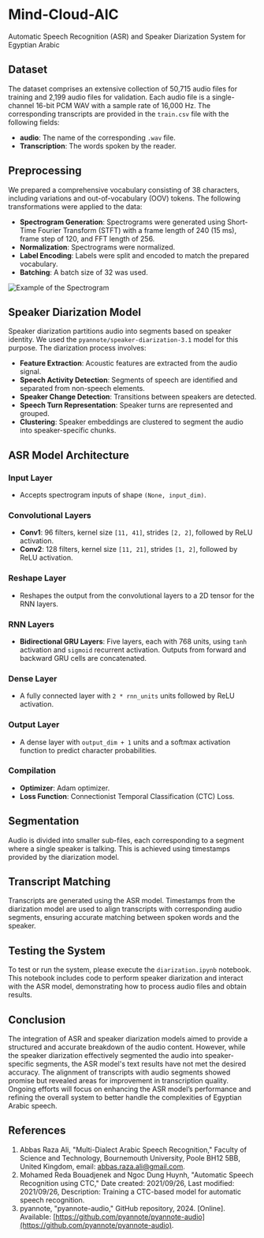 # Mind-Cloud-AIC
Automatic Speech Recognition (ASR) and Speaker Diarization System for Egyptian Arabic

## Dataset

The dataset comprises an extensive collection of 50,715 audio files for training and 2,199 audio files for validation. Each audio file is a single-channel 16-bit PCM WAV with a sample rate of 16,000 Hz. The corresponding transcripts are provided in the `train.csv` file with the following fields:

- **audio**: The name of the corresponding `.wav` file.
- **Transcription**: The words spoken by the reader.

## Preprocessing

We prepared a comprehensive vocabulary consisting of 38 characters, including variations and out-of-vocabulary (OOV) tokens. The following transformations were applied to the data:

- **Spectrogram Generation**: Spectrograms were generated using Short-Time Fourier Transform (STFT) with a frame length of 240 (15 ms), frame step of 120, and FFT length of 256.
- **Normalization**: Spectrograms were normalized.
- **Label Encoding**: Labels were split and encoded to match the prepared vocabulary.
- **Batching**: A batch size of 32 was used.

![Example of the Spectrogram](https://github.com/Yahia-Ibrahim/mind-cloud-AIC/assets/120991373/5f83164f-89a3-4375-8392-1ae68542d696)

## Speaker Diarization Model

Speaker diarization partitions audio into segments based on speaker identity. We used the `pyannote/speaker-diarization-3.1` model for this purpose. The diarization process involves:

- **Feature Extraction**: Acoustic features are extracted from the audio signal.
- **Speech Activity Detection**: Segments of speech are identified and separated from non-speech elements.
- **Speaker Change Detection**: Transitions between speakers are detected.
- **Speech Turn Representation**: Speaker turns are represented and grouped.
- **Clustering**: Speaker embeddings are clustered to segment the audio into speaker-specific chunks.

## ASR Model Architecture

### Input Layer
- Accepts spectrogram inputs of shape `(None, input_dim)`.

### Convolutional Layers
- **Conv1**: 96 filters, kernel size `[11, 41]`, strides `[2, 2]`, followed by ReLU activation.
- **Conv2**: 128 filters, kernel size `[11, 21]`, strides `[1, 2]`, followed by ReLU activation.

### Reshape Layer
- Reshapes the output from the convolutional layers to a 2D tensor for the RNN layers.

### RNN Layers
- **Bidirectional GRU Layers**: Five layers, each with 768 units, using `tanh` activation and `sigmoid` recurrent activation. Outputs from forward and backward GRU cells are concatenated.

### Dense Layer
- A fully connected layer with `2 * rnn_units` units followed by ReLU activation.

### Output Layer
- A dense layer with `output_dim + 1` units and a softmax activation function to predict character probabilities.

### Compilation

- **Optimizer**: Adam optimizer.
- **Loss Function**: Connectionist Temporal Classification (CTC) Loss.

## Segmentation

Audio is divided into smaller sub-files, each corresponding to a segment where a single speaker is talking. This is achieved using timestamps provided by the diarization model.

## Transcript Matching

Transcripts are generated using the ASR model. Timestamps from the diarization model are used to align transcripts with corresponding audio segments, ensuring accurate matching between spoken words and the speaker.

## Testing the System

To test or run the system, please execute the `diarization.ipynb` notebook. This notebook includes code to perform speaker diarization and interact with the ASR model, demonstrating how to process audio files and obtain results.

## Conclusion

The integration of ASR and speaker diarization models aimed to provide a structured and accurate breakdown of the audio content. However, while the speaker diarization effectively segmented the audio into speaker-specific segments, the ASR model's text results have not met the desired accuracy. The alignment of transcripts with audio segments showed promise but revealed areas for improvement in transcription quality. Ongoing efforts will focus on enhancing the ASR model’s performance and refining the overall system to better handle the complexities of Egyptian Arabic speech.

## References

1. Abbas Raza Ali, "Multi-Dialect Arabic Speech Recognition," Faculty of Science and Technology, Bournemouth University, Poole BH12 5BB, United Kingdom, email: abbas.raza.ali@gmail.com.
2. Mohamed Reda Bouadjenek and Ngoc Dung Huynh, "Automatic Speech Recognition using CTC," Date created: 2021/09/26, Last modified: 2021/09/26, Description: Training a CTC-based model for automatic speech recognition.
3. pyannote, "pyannote-audio," GitHub repository, 2024. [Online]. Available: [https://github.com/pyannote/pyannote-audio](https://github.com/pyannote/pyannote-audio).
